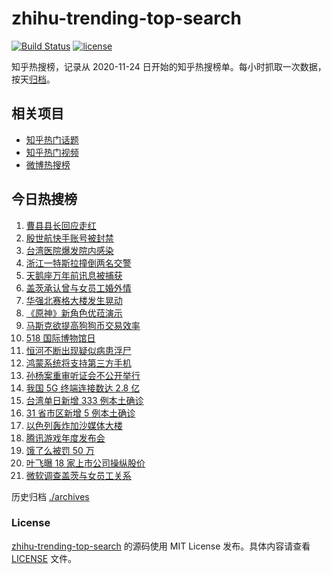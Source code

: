 # zhihu-trending-top-search

[![Build Status](https://github.com/justjavac/zhihu-trending-top-search/workflows/ci/badge.svg?branch=main)](https://github.com/justjavac/zhihu-trending-top-search/actions)
[![license](https://img.shields.io/github/license/justjavac/zhihu-trending-top-search)](https://github.com/justjavac/zhihu-trending-top-search/blob/main/LICENSE)

知乎热搜榜，记录从 2020-11-24 日开始的知乎热搜榜单。每小时抓取一次数据，按天[归档](./archives)。

## 相关项目

- [知乎热门话题](https://github.com/justjavac/zhihu-trending-hot-questions)
- [知乎热门视频](https://github.com/justjavac/zhihu-trending-hot-video)
- [微博热搜榜](https://github.com/justjavac/weibo-trending-hot-search)

## 今日热搜榜

<!-- BEGIN -->
<!-- 最后更新时间 Tue May 18 2021 19:05:43 GMT+0800 (China Standard Time) -->

1. [曹县县长回应走红](https://www.zhihu.com/search?q=曹县)
2. [殷世航快手账号被封禁](https://www.zhihu.com/search?q=殷世航)
3. [台湾医院爆发院内感染](https://www.zhihu.com/search?q=台湾疫情)
4. [浙江一特斯拉撞倒两名交警](https://www.zhihu.com/search?q=特斯拉)
5. [天鹅座万年前讯息被捕获](https://www.zhihu.com/search?q=天鹅座)
6. [盖茨承认曾与女员工婚外情](https://www.zhihu.com/search?q=比尔盖茨)
7. [华强北赛格大楼发生晃动](https://www.zhihu.com/search?q=华强北)
8. [《原神》新角色优菈演示](https://www.zhihu.com/search?q=原神)
9. [马斯克欲提高狗狗币交易效率](https://www.zhihu.com/search?q=马斯克)
10. [518 国际博物馆日](https://www.zhihu.com/search?q=博物馆日)
11. [恒河不断出现疑似病患浮尸](https://www.zhihu.com/search?q=恒河)
12. [鸿蒙系统将支持第三方手机](https://www.zhihu.com/search?q=鸿蒙系统)
13. [孙杨案重审听证会不公开举行](https://www.zhihu.com/search?q=孙杨)
14. [我国 5G 终端连接数达 2.8 亿](https://www.zhihu.com/search?q=5g)
15. [台湾单日新增 333 例本土确诊](https://www.zhihu.com/search?q=台湾疫情)
16. [31 省市区新增 5 例本土确诊](https://www.zhihu.com/search?q=31省市区新增)
17. [以色列轰炸加沙媒体大楼](https://www.zhihu.com/search?q=以色列)
18. [腾讯游戏年度发布会](https://www.zhihu.com/search?q=腾讯游戏)
19. [饿了么被罚 50 万](https://www.zhihu.com/search?q=饿了么)
20. [叶飞曝 18 家上市公司操纵股价](https://www.zhihu.com/search?q=叶飞)
21. [微软调查盖茨与女员工关系](https://www.zhihu.com/search?q=比尔盖茨)

<!-- END -->

历史归档 [./archives](./archives)

### License

[zhihu-trending-top-search](https://github.com/justjavac/zhihu-trending-top-search)
的源码使用 MIT License 发布。具体内容请查看 [LICENSE](./LICENSE) 文件。
